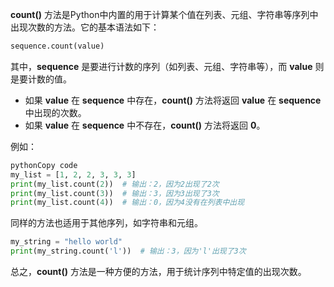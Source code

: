**count()** 方法是Python中内置的用于计算某个值在列表、元组、字符串等序列中出现次数的方法。它的基本语法如下：
```python
sequence.count(value)
```
其中，**sequence** 是要进行计数的序列（如列表、元组、字符串等），而 **value** 则是要计数的值。

- 如果 **value** 在 **sequence** 中存在，**count()** 方法将返回 **value** 在 **sequence** 中出现的次数。
- 如果 **value** 在 **sequence** 中不存在，**count()** 方法将返回 **0**。

例如：
```python
pythonCopy code
my_list = [1, 2, 2, 3, 3, 3]
print(my_list.count(2))  # 输出：2，因为2出现了2次
print(my_list.count(3))  # 输出：3，因为3出现了3次
print(my_list.count(4))  # 输出：0，因为4没有在列表中出现
```
同样的方法也适用于其他序列，如字符串和元组。
```python
my_string = "hello world"
print(my_string.count('l'))  # 输出：3，因为'l'出现了3次
```
总之，**count()** 方法是一种方便的方法，用于统计序列中特定值的出现次数。
